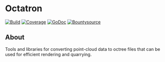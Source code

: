 # Octatron

[![Build](https://drone.io/github.com/andreas-jonsson/octatron/status.png)](https://drone.io/github.com/andreas-jonsson/octatron/latest)
[![Coverage](https://coveralls.io/repos/andreas-jonsson/octatron/badge.svg?branch=master&service=github)](https://coveralls.io/github/andreas-jonsson/octatron?branch=master)
[![GoDoc](https://img.shields.io/badge/godoc-reference-blue.svg)](https://godoc.org/github.com/andreas-jonsson/octatron/pack)
[![Bountysource](https://api.bountysource.com/badge/team?team_id=95482)](https://www.bountysource.com/teams/octatron)

## About

Tools and libraries for converting point-cloud data to octree files that can be used for efficient rendering and quarrying.
